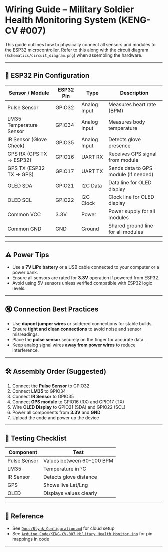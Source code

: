 # Wiring Guide – Military Soldier Health Monitoring System (KENG-CV #007)

This guide outlines how to physically connect all sensors and modules to the ESP32 microcontroller. Refer to this along with the circuit diagram (`Schematics/circuit_diagram.png`) when assembling the hardware.

---

## 🧹 ESP32 Pin Configuration

| Sensor / Module          | ESP32 Pin | Type           | Description                          |
|--------------------------|-----------|----------------|--------------------------------------|
| Pulse Sensor             | GPIO32    | Analog Input   | Measures heart rate (BPM)            |
| LM35 Temperature Sensor  | GPIO34    | Analog Input   | Measures body temperature            |
| IR Sensor (Glove Check)  | GPIO35    | Analog Input   | Detects glove presence               |
| GPS RX (GPS TX → ESP32) | GPIO16    | UART RX        | Receives GPS signal from module      |
| GPS TX (ESP32 TX → GPS) | GPIO17    | UART TX        | Sends data to GPS module (if needed) |
| OLED SDA                 | GPIO21    | I2C Data       | Data line for OLED display           |
| OLED SCL                 | GPIO22    | I2C Clock      | Clock line for OLED display          |
| Common VCC               | 3.3V      | Power          | Power supply for all modules         |
| Common GND               | GND       | Ground         | Shared ground line for all modules   |

---

## ⚠️ Power Tips

- Use a **7V LiPo battery** or a USB cable connected to your computer or a power bank.
- Ensure all sensors are rated for **3.3V** operation if powered from ESP32.
- Avoid using 5V sensors unless verified compatible with ESP32 logic levels.

---

## 🔇 Connection Best Practices

- Use **dupont jumper wires** or soldered connections for stable builds.
- Ensure **tight and clean connections** to avoid noise and sensor misreadings.
- Place the **pulse sensor** securely on the finger for accurate data.
- Keep analog signal wires **away from power wires** to reduce interference.

---

## 🛠️ Assembly Order (Suggested)

1. Connect the **Pulse Sensor** to GPIO32
2. Connect **LM35** to GPIO34
3. Connect **IR Sensor** to GPIO35
4. Connect **GPS module** to GPIO16 (RX) and GPIO17 (TX)
5. Wire **OLED Display** to GPIO21 (SDA) and GPIO22 (SCL)
6. Power all components from **3.3V** and **GND**
7. Upload the code and power up the device

---

## 🧪 Testing Checklist

| Component        | Test                     |
|------------------|--------------------------|
| Pulse Sensor     | Values between 60–100 BPM |
| LM35             | Temperature in °C        |
| IR Sensor        | Detects glove distance   |
| GPS              | Shows live Lat/Lng       |
| OLED             | Displays values clearly  |

---

## 🔗 Reference

- See [`Docs/Blynk_Configuration.md`](./Blynk_Configuration.md) for cloud setup
- See [`Arduino_Code/KENG-CV-007_Military_Health_Monitor.ino`](../Arduino_Code/KENG-CV-007_Military_Health_Monitor.ino) for pin mappings in code

---

